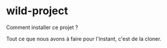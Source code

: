 # wild-project

Comment installer ce projet ?

Tout ce que nous avons à faire pour l'instant, c'est de la cloner.